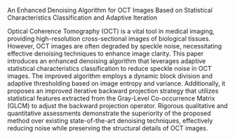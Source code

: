 An Enhanced Denoising Algorithm for OCT Images Based on Statistical Characteristics Classification and Adaptive Iteration

Optical Coherence Tomography (OCT) is a vital tool in medical imaging, providing high-resolution cross-sectional images of biological tissues. However, OCT images are often degraded by speckle noise, necessitating effective denoising techniques to enhance image clarity. 
This paper introduces an enhanced denoising algorithm that leverages adaptive statistical characteristics classification to reduce speckle noise in OCT images. The improved algorithm employs a dynamic block division and adaptive thresholding based on image entropy and variance.
Additionally, it proposes an improved iterative backward projection strategy that utilizes statistical features extracted from the Gray-Level Co-occurrence Matrix (GLCM) to adjust the backward projection operator.
Rigorous qualitative and quantitative assessments demonstrate the superiority of the proposed method over existing state-of-the-art denoising techniques, effectively reducing noise while preserving the structural details of OCT images.
